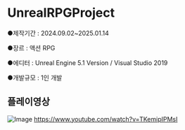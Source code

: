 # UnrealRPGProject
●제작기간 : 2024.09.02~2025.01.14


●장르  : 액션 RPG


●에디터 : Unreal Engine 5.1 Version / Visual Studio 2019


●개발규모 : 1인 개발



## 플레이영상

![Image](https://github.com/user-attachments/assets/1fb36b38-9a14-4319-9480-ff6229a9dd25)
https://www.youtube.com/watch?v=TKemipIPMsI
